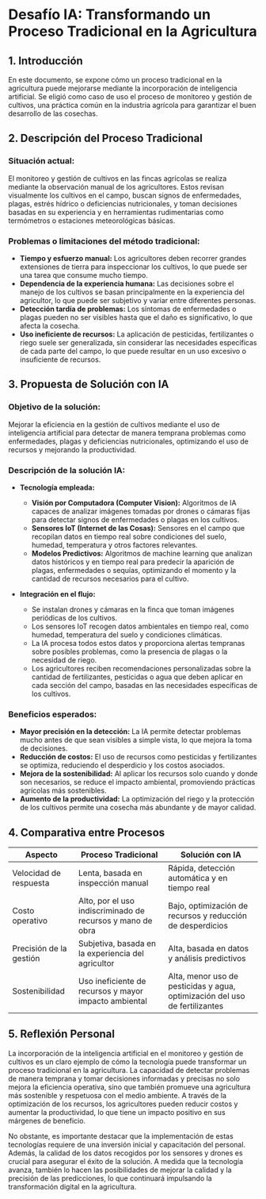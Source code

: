 # Desafío IA: Transformando un Proceso Tradicional en la Agricultura

## 1. Introducción
En este documento, se expone cómo un proceso tradicional en la agricultura puede mejorarse mediante la incorporación de inteligencia artificial. Se eligió como caso de uso el proceso de monitoreo y gestión de cultivos, una práctica común en la industria agrícola para garantizar el buen desarrollo de las cosechas.

## 2. Descripción del Proceso Tradicional
### Situación actual:
El monitoreo y gestión de cultivos en las fincas agrícolas se realiza mediante la observación manual de los agricultores. Estos revisan visualmente los cultivos en el campo, buscan signos de enfermedades, plagas, estrés hídrico o deficiencias nutricionales, y toman decisiones basadas en su experiencia y en herramientas rudimentarias como termómetros o estaciones meteorológicas básicas.

### Problemas o limitaciones del método tradicional:
- **Tiempo y esfuerzo manual:** Los agricultores deben recorrer grandes extensiones de tierra para inspeccionar los cultivos, lo que puede ser una tarea que consume mucho tiempo.
- **Dependencia de la experiencia humana:** Las decisiones sobre el manejo de los cultivos se basan principalmente en la experiencia del agricultor, lo que puede ser subjetivo y variar entre diferentes personas.
- **Detección tardía de problemas:** Los síntomas de enfermedades o plagas pueden no ser visibles hasta que el daño es significativo, lo que afecta la cosecha.
- **Uso ineficiente de recursos:** La aplicación de pesticidas, fertilizantes o riego suele ser generalizada, sin considerar las necesidades específicas de cada parte del campo, lo que puede resultar en un uso excesivo o insuficiente de recursos.

## 3. Propuesta de Solución con IA
### Objetivo de la solución:
Mejorar la eficiencia en la gestión de cultivos mediante el uso de inteligencia artificial para detectar de manera temprana problemas como enfermedades, plagas y deficiencias nutricionales, optimizando el uso de recursos y mejorando la productividad.

### Descripción de la solución IA:
- **Tecnología empleada:**
  - **Visión por Computadora (Computer Vision):** Algoritmos de IA capaces de analizar imágenes tomadas por drones o cámaras fijas para detectar signos de enfermedades o plagas en los cultivos.
  - **Sensores IoT (Internet de las Cosas):** Sensores en el campo que recopilan datos en tiempo real sobre condiciones del suelo, humedad, temperatura y otros factores relevantes.
  - **Modelos Predictivos:** Algoritmos de machine learning que analizan datos históricos y en tiempo real para predecir la aparición de plagas, enfermedades o sequías, optimizando el momento y la cantidad de recursos necesarios para el cultivo.
  
- **Integración en el flujo:**
  - Se instalan drones y cámaras en la finca que toman imágenes periódicas de los cultivos.
  - Los sensores IoT recogen datos ambientales en tiempo real, como humedad, temperatura del suelo y condiciones climáticas.
  - La IA procesa todos estos datos y proporciona alertas tempranas sobre posibles problemas, como la presencia de plagas o la necesidad de riego.
  - Los agricultores reciben recomendaciones personalizadas sobre la cantidad de fertilizantes, pesticidas o agua que deben aplicar en cada sección del campo, basadas en las necesidades específicas de los cultivos.

### Beneficios esperados:
- **Mayor precisión en la detección:** La IA permite detectar problemas mucho antes de que sean visibles a simple vista, lo que mejora la toma de decisiones.
- **Reducción de costos:** El uso de recursos como pesticidas y fertilizantes se optimiza, reduciendo el desperdicio y los costos asociados.
- **Mejora de la sostenibilidad:** Al aplicar los recursos solo cuando y donde son necesarios, se reduce el impacto ambiental, promoviendo prácticas agrícolas más sostenibles.
- **Aumento de la productividad:** La optimización del riego y la protección de los cultivos permite una cosecha más abundante y de mayor calidad.

## 4. Comparativa entre Procesos

| Aspecto                    | Proceso Tradicional              | Solución con IA                         |
|----------------------------|----------------------------------|-----------------------------------------|
| Velocidad de respuesta     | Lenta, basada en inspección manual | Rápida, detección automática y en tiempo real |
| Costo operativo            | Alto, por el uso indiscriminado de recursos y mano de obra | Bajo, optimización de recursos y reducción de desperdicios |
| Precisión de la gestión    | Subjetiva, basada en la experiencia del agricultor | Alta, basada en datos y análisis predictivos |
| Sostenibilidad             | Uso ineficiente de recursos y mayor impacto ambiental | Alta, menor uso de pesticidas y agua, optimización del uso de fertilizantes |

## 5. Reflexión Personal

La incorporación de la inteligencia artificial en el monitoreo y gestión de cultivos es un claro ejemplo de cómo la tecnología puede transformar un proceso tradicional en la agricultura. La capacidad de detectar problemas de manera temprana y tomar decisiones informadas y precisas no solo mejora la eficiencia operativa, sino que también promueve una agricultura más sostenible y respetuosa con el medio ambiente. A través de la optimización de los recursos, los agricultores pueden reducir costos y aumentar la productividad, lo que tiene un impacto positivo en sus márgenes de beneficio.

No obstante, es importante destacar que la implementación de estas tecnologías requiere de una inversión inicial y capacitación del personal. Además, la calidad de los datos recogidos por los sensores y drones es crucial para asegurar el éxito de la solución. A medida que la tecnología avanza, también lo hacen las posibilidades de mejorar la calidad y la precisión de las predicciones, lo que continuará impulsando la transformación digital en la agricultura.

